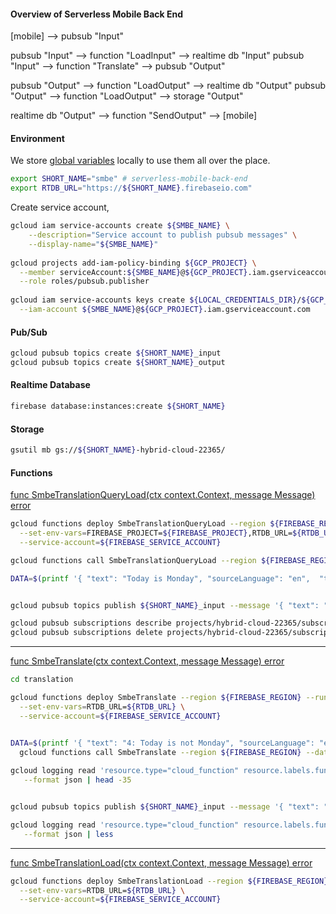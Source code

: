 #### Overview of Serverless Mobile Back End

[mobile] --> pubsub "Input"

pubsub "Input" --> function "LoadInput" --> realtime db "Input"
pubsub "Input" --> function "Translate" --> pubsub "Output"


pubsub "Output" --> function "LoadOutput" --> realtime db "Output"
pubsub "Output" --> function "LoadOutput" --> storage "Output"

realtime db "Output" --> function "SendOutput" --> [mobile]

#### Environment

We store [global variables](../ENV.md) locally to use them all over the place.

```bash
export SHORT_NAME="smbe" # serverless-mobile-back-end
export RTDB_URL="https://${SHORT_NAME}.firebaseio.com"
```



Create service account, 
```bash
gcloud iam service-accounts create ${SMBE_NAME} \
    --description="Service account to publish pubsub messages" \
    --display-name="${SMBE_NAME}"
    
gcloud projects add-iam-policy-binding ${GCP_PROJECT} \
  --member serviceAccount:${SMBE_NAME}@${GCP_PROJECT}.iam.gserviceaccount.com \
  --role roles/pubsub.publisher
    
gcloud iam service-accounts keys create ${LOCAL_CREDENTIALS_DIR}/${GCP_PROJECT}-${SMBE_NAME}.json \
  --iam-account ${SMBE_NAME}@${GCP_PROJECT}.iam.gserviceaccount.com
 ``` 

#### Pub/Sub

```bash
gcloud pubsub topics create ${SHORT_NAME}_input
gcloud pubsub topics create ${SHORT_NAME}_output
```

#### Realtime Database

```bash
firebase database:instances:create ${SHORT_NAME}
```

#### Storage

```bash
gsutil mb gs://${SHORT_NAME}-hybrid-cloud-22365/
```

#### Functions 


[func SmbeTranslationQueryLoad(ctx context.Context, message Message) error](./realtime-db/functions.go)

```bash
gcloud functions deploy SmbeTranslationQueryLoad --region ${FIREBASE_REGION} --runtime go111 --trigger-topic=${SHORT_NAME}_input \
  --set-env-vars=FIREBASE_PROJECT=${FIREBASE_PROJECT},RTDB_URL=${RTDB_URL} \
  --service-account=${FIREBASE_SERVICE_ACCOUNT}

gcloud functions call SmbeTranslationQueryLoad --region ${FIREBASE_REGION} --data '{}'

DATA=$(printf '{ "text": "Today is Monday", "sourceLanguage": "en",  "targetLanguage": "fr"}'|base64) && gcloud functions call SmbeTranslationQueryLoad --region ${FIREBASE_REGION} --data '{"data":"'$DATA'"}'


gcloud pubsub topics publish ${SHORT_NAME}_input --message '{ "text": "1: Tommorow is Tuesday", "sourceLanguage": "en",  "targetLanguage": "fr"}'

gcloud pubsub subscriptions describe projects/hybrid-cloud-22365/subscriptions/gcf-SmbeTranslationQueryLoad-europe-west1-${SHORT_NAME}_input
gcloud pubsub subscriptions delete projects/hybrid-cloud-22365/subscriptions/gcf-SmbeTranslationQueryLoad-europe-west1-${SHORT_NAME}_input
```
---


[func SmbeTranslate(ctx context.Context, message Message) error](./translation/functions.go)

```bash
cd translation

gcloud functions deploy SmbeTranslate --region ${FIREBASE_REGION} --runtime go111 --trigger-topic=${SHORT_NAME}_input \
  --set-env-vars=RTDB_URL=${RTDB_URL} \
  --service-account=${FIREBASE_SERVICE_ACCOUNT}


DATA=$(printf '{ "text": "4: Today is not Monday", "sourceLanguage": "en",  "targetLanguage": "fr"}'|base64) && \
  gcloud functions call SmbeTranslate --region ${FIREBASE_REGION} --data '{"data":"'$DATA'"}'
  
gcloud logging read 'resource.type="cloud_function" resource.labels.function_name="SmbeTranslate" resource.labels.region="europe-west1" severity=DEFAULT' \
   --format json | head -35


gcloud pubsub topics publish ${SHORT_NAME}_input --message '{ "text": "Tommorow is Tuesday", "sourceLanguage": "en",  "targetLanguage": "fr"}'

gcloud logging read 'resource.type="cloud_function" resource.labels.function_name="SmbeTranslate" resource.labels.region="europe-west1" severity=DEFAULT' \
   --format json | less
```

---
[func SmbeTranslationLoad(ctx context.Context, message Message) error]()

```bash
gcloud functions deploy SmbeTranslationLoad --region ${FIREBASE_REGION} --runtime go111 --trigger-topic=${SHORT_NAME}_output \
  --set-env-vars=RTDB_URL=${RTDB_URL} \
  --service-account=${FIREBASE_SERVICE_ACCOUNT}


```


